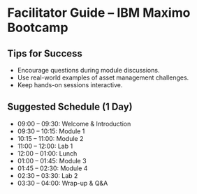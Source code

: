 # Facilitator Guide – IBM Maximo Bootcamp

## Tips for Success
- Encourage questions during module discussions.
- Use real-world examples of asset management challenges.
- Keep hands-on sessions interactive.

## Suggested Schedule (1 Day)
- 09:00 – 09:30: Welcome & Introduction
- 09:30 – 10:15: Module 1
- 10:15 – 11:00: Module 2
- 11:00 – 12:00: Lab 1
- 12:00 – 01:00: Lunch
- 01:00 – 01:45: Module 3
- 01:45 – 02:30: Module 4
- 02:30 – 03:30: Lab 2
- 03:30 – 04:00: Wrap-up & Q&A